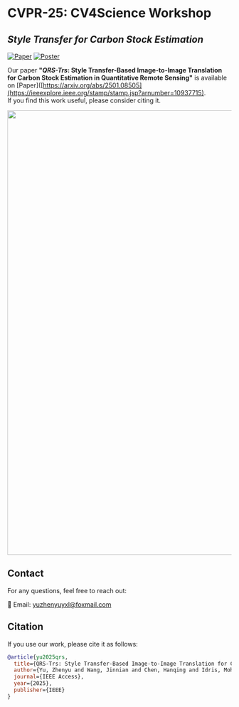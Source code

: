 # CVPR-25: CV4Science Workshop
## *Style Transfer for Carbon Stock Estimation*


[![Paper](https://img.shields.io/badge/PDF-Paper-blue)](https://ieeexplore.ieee.org/stamp/stamp.jsp?arnumber=10937715) [![Poster](https://img.shields.io/badge/PDF-Poster-orange)](https://github.com/YuZhenyuLindy/QRS-Trs/blob/main/Poster.pdf) 


Our paper **"*QRS-Trs*: Style Transfer-Based Image-to-Image Translation for Carbon Stock Estimation in Quantitative Remote Sensing"** is available on [Paper]([https://arxiv.org/abs/2501.08505](https://ieeexplore.ieee.org/stamp/stamp.jsp?arnumber=10937715).  
If you find this work useful, please consider citing it.

<p align="center">
  <img src="Poster.png" width="1000"/>
</p>

## Contact
For any questions, feel free to reach out:

📧 Email: yuzhenyuyxl@foxmail.com

## Citation
If you use our work, please cite it as follows:
```bibtex
@article{yu2025qrs,
  title={QRS-Trs: Style Transfer-Based Image-to-Image Translation for Carbon Stock Estimation in Quantitative Remote Sensing},
  author={Yu, Zhenyu and Wang, Jinnian and Chen, Hanqing and Idris, Mohd Yamani Idna},
  journal={IEEE Access},
  year={2025},
  publisher={IEEE}
}
